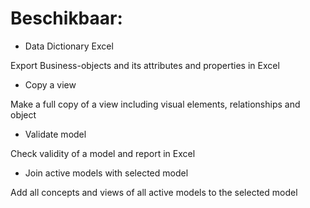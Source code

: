 # Beschikbaar:

- Data Dictionary Excel

Export Business-objects and its attributes and properties in Excel

- Copy a view

Make a full copy of a view including visual elements, relationships and object


- Validate model

Check validity of a model and report in Excel

- Join active models with selected model

Add  all concepts and views of all active models to the selected model

